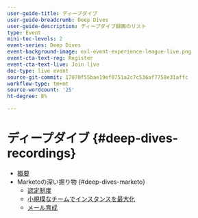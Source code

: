```yaml
---
user-guide-title: ディープダイブ
user-guide-breadcrumb: Deep Dives
user-guide-description: ディープダイブ録画のリスト
type: Event
mini-toc-levels: 2
event-series: Deep Dives
event-background-image: exl-event-experience-league-live.png
event-cta-text-reg: Register
event-cta-text-live: Join live
doc-type: live event
source-git-commit: 17070f55bae19ef0751a2c7c536af7758e31affc
workflow-type: tm+mt
source-wordcount: '25'
ht-degree: 8%

---
```



# ディープダイブ {#deep-dives-recordings}

+ [概要](overview.md)
+ Marketoの深い掘り物 {#deep-dives-marketo}
   + [認定制度](certification.md)
   + [小規模なチームでインスタンスを最大化](small-team-instance.md)
   + [メール育成](email-nurture.md)